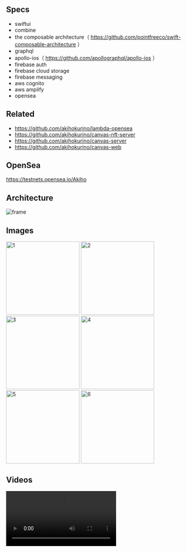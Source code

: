 ## Specs

- swiftui
- combine
- the composable architecture（ https://github.com/pointfreeco/swift-composable-architecture ）
- graphql
- apollo-ios（ https://github.com/apollographql/apollo-ios ）
- firebase auth
- firebase cloud storage
- firebase messaging
- aws cognito
- aws amplify
- opensea

## Related

- https://github.com/akihokurino/lambda-opensea
- https://github.com/akihokurino/canvas-nft-server
- https://github.com/akihokurino/canvas-server
- https://github.com/akihokurino/canvas-web

## OpenSea

https://testnets.opensea.io/Akiho

## Architecture

![frame](https://user-images.githubusercontent.com/2268288/167259508-e5007300-8d7b-40b5-9e63-eea3b913af4c.png)

## Images

<img width="200" alt="1" src="https://user-images.githubusercontent.com/2268288/194029223-4dcd10b5-9be2-4b87-bb6f-27959c155839.png"> <img width="200" alt="2" src="https://user-images.githubusercontent.com/2268288/194029289-7a847a5c-a13c-457b-924b-8e74c85d3996.png"> <img width="200" alt="3" src="https://user-images.githubusercontent.com/2268288/194029301-e4700107-d2a6-45c6-b2a8-6a113e36ca83.png"> <img width="200" alt="4" src="https://user-images.githubusercontent.com/2268288/194029329-7c5cb6c3-8822-4aac-99ad-fa7df8c54ba0.png"> <img width="200" alt="5" src="https://user-images.githubusercontent.com/2268288/194029346-feea0746-04bd-40d5-a3b7-37513033c575.png"> <img width="200" alt="6" src="https://user-images.githubusercontent.com/2268288/194029354-ee373adf-44c9-44ba-96b4-3e5f71a91693.png">

## Videos

<video witdth="300" src="https://user-images.githubusercontent.com/2268288/143589563-570158a9-ae23-4157-83ad-972104190f21.mp4">

## Amplify Auth

- https://docs.amplify.aws/sdk/auth/getting-started/q/platform/ios/
- https://docs.amplify.aws/cli/auth/import/

1. amplify init
   amplify フォルダと各種設定ファイル、実際の amplify プロジェクトが生成される
2. amplify import auth
   既存の cognito をインポートする
3. amplify push
